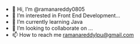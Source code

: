 - 👋 Hi, I’m @ramanareddy0805
- 👀 I’m interested in Front End Development...
- 🌱 I’m currently learning Java
- 💞️ I’m looking to collaborate on ...
- 📫 How to reach me ramanareddylpu@gmail.com

<!---
ramanareddy0805/ramanareddy0805 is a ✨ special ✨ repository because its `README.md` (this file) appears on your GitHub profile.
You can click the Preview link to take a look at your changes.
--->
